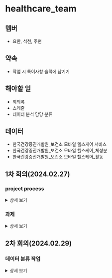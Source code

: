 # healthcare_team

## 멤버
- 요한, 석천, 주현

## 약속
- 작업 시 특이사항 슬랙에 남기기 


## 해야할 일
- 회의록
- 스케줄
- 데이터 분석 담당 분류

## 데이터
- 한국건강증진개발원_보건소 모바일 헬스케어 서비스
- 한국건강증진개발원_보건소 모바일 헬스케어_체성분
- 한국건강증진개발원_보건소 모바일 헬스케어_활동

## 1차 회의(2024.02.27)
### project process
<details>
<summary>상세 보기</summary>

#### 1. 타겟
- 보건소의 모바일 헬스케어 서비스 develop
#### 2. 데이터
- 신체활동 : 안전 시 목표 심박수, 상담 차수, 활동 처방 구분, 하루활동 칼로리, 하루 활동 시간, 활동유효한계
- 체성분: 체중, 체질량지수
- 상담 : 운동상담, 영양상담, 건강상담
#### 3. 로드맵
- 신체활동, 체성분, 상담 데이터를 바탕으로 고객들을 grouping 해서 맞춤 서비스 제공 
</details>
 
### 과제
<details>
<summary>상세 보기</summary>

- 신체활동, 생체 데이터, 만성질환자 관련 데이터 더 가져오기
</details>

## 2차 회의(2024.02.29)

### 데이터 분류 작업
<details>
<summary>상세 보기</summary>

</details>
